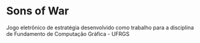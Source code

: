 # Sons of War
Jogo eletrônico de estratégia desenvolvido como trabalho para a disciplina de Fundamento de Computação Gráfica - UFRGS
